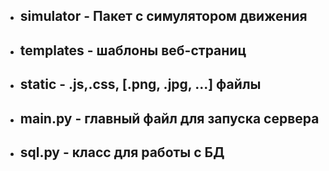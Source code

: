 * ## simulator - Пакет с симулятором движения
* ## templates - шаблоны веб-страниц
* ## static - .js,.css, [.png, .jpg, ...] файлы
* ## main.py - главный файл для запуска сервера
* ## sql.py - класс для работы с БД